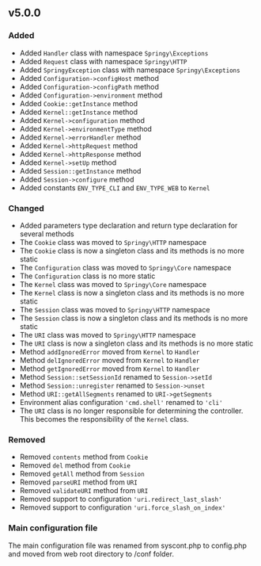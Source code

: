 ## v5.0.0

### Added
-   Added `Handler` class with namespace `Springy\Exceptions`
-   Added `Request` class with namespace `Springy\HTTP`
-   Added `SpringyException` class with namespace `Springy\Exceptions`
-   Added `Configuration->configHost` method
-   Added `Configuration->configPath` method
-   Added `Configuration->environment` method
-   Added `Cookie::getInstance` method
-   Added `Kernel::getInstance` method
-   Added `Kernel->configuration` method
-   Added `Kernel->environmentType` method
-   Added `Kernel->errorHandler` method
-   Added `Kernel->httpRequest` method
-   Added `Kernel->httpResponse` method
-   Added `Kernel->setUp` method
-   Added `Session::getInstance` method
-   Added `Session->configure` method
-   Added constants `ENV_TYPE_CLI` and `ENV_TYPE_WEB` to `Kernel`

### Changed
-   Added parameters type declaration and return type declaration for several methods
-   The `Cookie` class was moved to `Springy\HTTP` namespace
-   The `Cookie` class is now a singleton class and its methods is no more static
-   The `Configuration` class was moved to `Springy\Core` namespace
-   The `Configuration` class is no more static
-   The `Kernel` class was moved to `Springy\Core` namespace
-   The `Kernel` class is now a singleton class and its methods is no more static
-   The `Session` class was moved to `Springy\HTTP` namespace
-   The `Session` class is now a singleton class and its methods is no more static
-   The `URI` class was moved to `Springy\HTTP` namespace
-   The `URI` class is now a singleton class and its methods is no more static
-   Method `addIgnoredError` moved from `Kernel` to `Handler`
-   Method `delIgnoredError` moved from `Kernel` to `Handler`
-   Method `getIgnoredError` moved from `Kernel` to `Handler`
-   Method `Session::setSessionId` renamed to `Session->setId`
-   Method `Session::unregister` renamed to `Session->unset`
-   Method `URI::getAllSegments` renamed to `URI->getSegments`
-   Environment alias configuration `'cmd.shell'` renamed to `'cli'`
-   The `URI` class is no longer responsible for determining the controller. This becomes the responsibility of the `Kernel` class.

### Removed
-   Removed `contents` method from `Cookie`
-   Removed `del` method from `Cookie`
-   Removed `getAll` method from `Session`
-   Removed `parseURI` method from `URI`
-   Removed `validateURI` method from `URI`
-   Removed support to configuration `'uri.redirect_last_slash'`
-   Removed support to configuration `'uri.force_slash_on_index'`

### Main configuration file

The main configuration file was renamed from syscont.php to config.php and moved from web root directory to /conf folder.